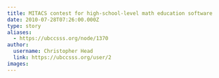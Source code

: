 ```yaml
---
title: MITACS contest for high-school-level math education software 
date: 2010-07-28T07:26:00.000Z
type: story
aliases:
  - https://ubccsss.org/node/1370
author:
  username: Christopher Head
  link: https://ubccsss.org/user/2
images:
---
```



